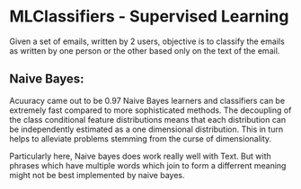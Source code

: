 # MLClassifiers - Supervised Learning
Given a set of emails, written by 2 users, objective is to classify the emails as written by one person or the other based only on the text of the email.

## Naive Bayes:
Acuuracy came out to be 0.97 
Naive Bayes learners and classifiers can be extremely fast compared to more sophisticated methods. The decoupling of the class conditional feature distributions means that each distribution can be independently estimated as a one dimensional distribution. This in turn helps to alleviate problems stemming from the curse of dimensionality.

Particularly here, Naive bayes does work really well with Text. But with phrases which have multiple words which join to form a differrent meaning might not be best implemented by naive bayes.
